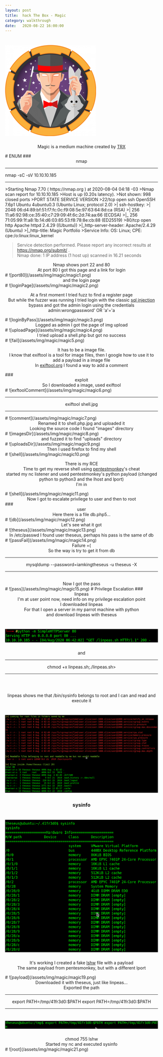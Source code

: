 ```yaml
---
layout: post
title:  hack The Box - Magic
category: walkthrough
date:   2020-08-22 16:00:00
---
```

# ![magic](/assets/img/magic/magic.png)  
<p align="center">Magic is a medium machine created by <a href="https://www.hackthebox.eu/home/users/profile/31190">TRX</a></p>  
# ENUM  
### <center>nmap</center>  
<hr>
nmap -sC -sV 10.10.10.185
<hr>  
>Starting Nmap 7.70 ( https://nmap.org ) at 2020-08-04 04:18 -03  
>Nmap scan report for 10.10.10.185  
>Host is up (0.20s latency).  
>Not shown: 998 closed ports  
>PORT   STATE SERVICE VERSION  
>22/tcp open  ssh     OpenSSH 7.6p1 Ubuntu 4ubuntu0.3 (Ubuntu Linux; protocol 2.0)  
>| ssh-hostkey:  
>|   2048 06:d4:89:bf:51:f7:fc:0c:f9:08:5e:97:63:64:8d:ca (RSA)  
>|   256 11:a6:92:98:ce:35:40:c7:29:09:4f:6c:2d:74:aa:66 (ECDSA)  
>|_  256 71:05:99:1f:a8:1b:14:d6:03:85:53:f8:78:8e:cb:88 (ED25519)  
>80/tcp open  http    Apache httpd 2.4.29 ((Ubuntu))  
>|_http-server-header: Apache/2.4.29 (Ubuntu)  
>|_http-title: Magic Portfolio  
>Service Info: OS: Linux; CPE: cpe:/o:linux:linux_kernel  
  
>Service detection performed. Please report any incorrect results at https://nmap.org/submit/ .  
>Nmap done: 1 IP address (1 host up) scanned in 16.21 seconds    

<center>Nmap shows port 22 and 80</center>  
<center>At port 80 I got this page and a link for login</center>  
# ![port80](/assets/img/magic/magic1.png)  
<center>and the login page</center>  
# ![loginPage](/assets/img/magic/magic2.png)  
<p align="center">At a first moment I tried fuzz to find a register page<br>  
But while the fuzzer was running I tried login with the classic <a href="https://www.sqlinjection.net/login/">sql injection</a> bypass and got the admin login using the credentials admin:wrongpassword' OR 'a'='a</p>  
# ![loginByPass](/assets/img/magic/magic3.png)  
<center>Logged as admin I got the page of img upload</center>  
# ![uploadPage](/assets/img/magic/magic4.png)  
<center>I tried upload a shell.php but got no success</center>  
# ![fail](/assets/img/magic/magic5.png)  
<p align="center">It has to be a image file.<br>  
I know that exiftool is a tool for image files, then I google how to use it to add a payload in a image file<br>  
In <a href="https://exiftool.org/exiftool_pod.html">exiftool.org</a> I found a way to add a comment</p>  
### <center>exploit</center> 
<center>So I downloaded a image, used exiftool</center>  
# ![exftoolComment](/assets/img/magic/magic6.png)  
<center><hr>exiftool shell.jpg<hr></center>  
# ![comment](/assets/img/magic/magic7.png)  
  
<center>Renamed it to shell.php.jpg and uploaded it<br>  
Looking the source code I found "images" directory</center>  
# ![imagesDir](/assets/img/magic/magic8.png)  
<center>and fuzzed it to find "uploads" directory</center>  
# ![uploadsDir](/assets/img/magic/magic9.png)  
<center>Then I used firefox to find my shell</center>  
# ![shell](/assets/img/magic/magic10.png)  
<p align="center">There is my RCE<br>  
Time to get my reverse shell using <a href="http://pentestmonkey.net/cheat-sheet/shells/reverse-shell-cheat-sheet">pentestmonkey</a>'s cheat<br>  
started my nc listener and used pentestmonkey's python payload (changed python to python3 and the lhost and lport)<br>  
I'm in</p>  
# ![shell](/assets/img/magic/magic11.png)  
<center>Now I got to escalate privilege to user and then to root</center>  
### <center>user</center>  
<center>Here there is a file db.php5...</center>  
# ![db](/assets/img/magic/magic12.png)  
<center>Let's see what it got</center>  
# ![theseus](/assets/img/magic/magic13.png)  
<center>In /etc/passwd I found user theseus, perhaps his pass is the same of db</center>  
# ![passFail](/assets/img/magic/magic14.png)  
<center>Failure =(<br>  
So the way is try to get it from db<br>  
<hr>mysqldump --password=iamkingtheseus -u theseus -X<hr><br>  
Now I got the pass</center>  
# ![pass](/assets/img/magic/magic15.png)  
# Privilege Escalation  
### <center>linpeas</center>  
<center>I'm at user point now, need info on my privilege escalation point<br>  
I downloaded linpeas<br>  
For that I open a server in my parrot machine with python<br>  
and download linpeas with theseus</center>  

# ![pythonServer](/assets/img/magic/magic16.png)  
<center>and<br><hr>chmod +x linpeas.sh;./linpeas.sh><hr><br><br>  
  
linpeas shows me that /bin/sysinfo belongs to root and I can and read and execute it</center>  
  
# ![linpeas](/assets/img/magic/magic17.png)  
### <center>sysinfo</center>  
# ![sysinfo](/assets/img/magic/magic18.png)  
<p align="center">It's working  
I created a fake <a href="http://manpages.ubuntu.com/manpages/bionic/en/man1/lshw.1.html">lshw</a> file with a payload<br>  
The same payload from pentesmonkey, but with a different lport</p>  
# ![payload](/assets/img/magic/magic19.png)  
<center>Downloaded it with theseus, just like linpeas...</center>  
<center>Exported the path</center>  
  
  
<hr>
<center>export PATH=/tmp/41fr3d0:$PATH export PATH=/tmp/41fr3d0:$PATH</center>  
<hr>
  
  
# ![export](/assets/img/magic/magic20.png)  
<center>chmod 755 lshw</center>  
<center>Started my nc and executed sysinfo</center>  
# ![root](/assets/img/magic/magic21.png)  

